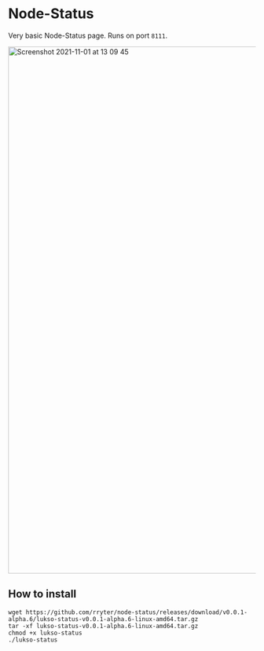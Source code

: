 # Node-Status

Very basic Node-Status page. Runs on port `8111`.

<img width="1071" alt="Screenshot 2021-11-01 at 13 09 45" src="https://user-images.githubusercontent.com/798709/139669274-594abf23-bc55-429f-8ddd-2480ddd37cf0.png">


## How to install 
```
wget https://github.com/rryter/node-status/releases/download/v0.0.1-alpha.6/lukso-status-v0.0.1-alpha.6-linux-amd64.tar.gz
tar -xf lukso-status-v0.0.1-alpha.6-linux-amd64.tar.gz
chmod +x lukso-status
./lukso-status
```

